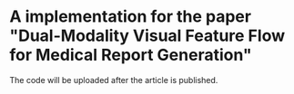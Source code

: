 # A implementation for the paper "Dual-Modality Visual Feature Flow for Medical Report Generation"

The code will be uploaded after the article is published.
